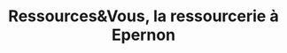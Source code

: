 ---
title: "Ressources&Vous, la ressourcerie à Epernon"
url: /epernon/ressourcesetvous-la-ressourcerie-a-epernon/
shop: shop
---
